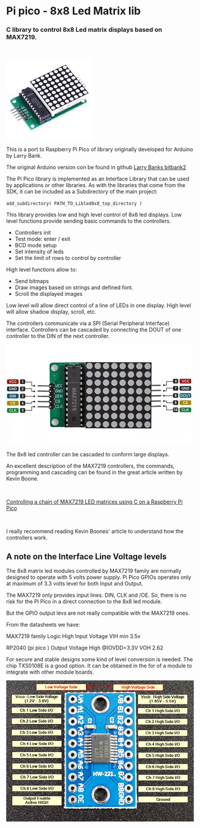 # Pi pico - 8x8 Led Matrix lib
### C library to control 8x8 Led matrix displays based on MAX7219.
<br>

![8x8 led picture](led8x8_1.jpeg)
<br>

This is a port to Raspberry Pi Pico of library originally developed for Arduino by Larry Bank.

The original Arduino version con be found in github [Larry Banks bitbank2](https://github.com/bitbank2/MAX7219)


The Pi Pico library is implemented as an Interface Library that can be used by applications or other libraries. As with the libraries that come from the SDK, it can be included as a Subdirectory of the main project:
<br>

`add_subdirectory( PATH_TO_Libled8x8_top_directory )`
<br>



This library provides low and high level control of 8x8 led displays.
Low level functions provide sending basic commands to the controllers.
- Controllers init
- Test mode: enter / exit
- BCD mode setup
- Set intensity of leds
- Set the limit of rows to control by controller

High level functions allow to:
- Send bitmaps
- Draw images based on strings and defined font.
- Scroll the displayed images


Low level will allow direct control of a line of LEDs in one display.
High level will allow shadow display, scroll, etc.

The controllers communicate via a SPI (Serial Peripheral Interface) interface.
Controllers can be cascaded by connecting the DOUT of one controller to the DIN of the next controller.
<br>

![8x8 led pinout](led8x8_pinout_2.jpeg)
<br>

The 8x8 led controller can be cascaded to conform large displays.

An excellent description of the MAX7219 controllers, the commands, programming and cascading can be found in the great article written by Kevin Boone.

<br>

[Controlling a chain of MAX7219 LED matrices using C on a Raspberry Pi Pico](https://kevinboone.me/pico7219.html?i=1)

<br>

I really recommend reading Kevin Boones' article to understand how the controllers work.

## A note on the Interface Line Voltage levels

The 8x8 matrix led modules controlled by MAX7219 family are normally designed to operate with 5 volts power supply.
Pi Pico GPIOs operates only at maximum of 3.3 volts level for both Input and Output.

The MAX7219 only provides input lines. DIN, CLK and /OE. So, there is no risk for the Pi Pico in a direct connection to the 8x8 led module.

But the GPIO output levs are not really compatible with the MAX7219 ones.

From the datasheets we have:

MAX7219 family
Logic High Input Voltage 
VIH min 3.5v

RP2040 (pi pico )
Output Voltage High @IOVDD=3.3V
VOH 2.62

For secure and stable designs some kind of level conversion is needed.
The chip TXS0108E is a good option. It can be obtained in the for of a module to integrate with other module boards.

![Level converter](TXS0108E-8-Channel-Logic-Level-Shifter-Connections.jpg)




